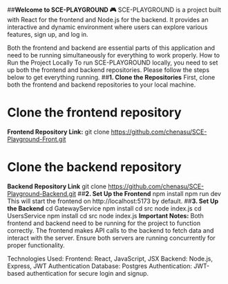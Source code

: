 ##**Welcome to SCE-PLAYGROUND 🎮**
SCE-PLAYGROUND is a  project built with React for the frontend and Node.js for the backend. It provides an interactive and dynamic environment where users can explore various features, sign up, and log in. 

Both the frontend and backend are essential parts of this application and need to be running simultaneously for everything to work properly.
How to Run the Project Locally
To run SCE-PLAYGROUND locally, you need to set up both the frontend and backend repositories. Please follow the steps below to get everything running.
##**1. Clone the Repositories**
First, clone both the frontend and backend repositories to your local machine.
# Clone the frontend repository
**Frontend Repository Link:**
git clone https://github.com/chenasu/SCE-Playground-Front.git
# Clone the backend repository
**Backend Repository Link**
git clone https://github.com/chenasu/SCE-Playground-Backend.git
##**2. Set Up the Frontend**
npm install
npm run dev
This will start the frontend on http://localhost:5173 by default.
##**3. Set Up the Backend**
cd GatewayService
npm install
cd src
node index.js
cd UsersService
npm install
cd src
node index.js
**Important Notes:**
Both frontend and backend need to be running for the project to function correctly.
The frontend makes API calls to the backend to fetch data and interact with the server.
Ensure both servers are running concurrently for proper functionality.

Technologies Used:
Frontend: React, JavaScript, JSX
Backend: Node.js, Express, JWT Authentication
Database: Postgres
Authentication: JWT-based authentication for secure login and signup.



